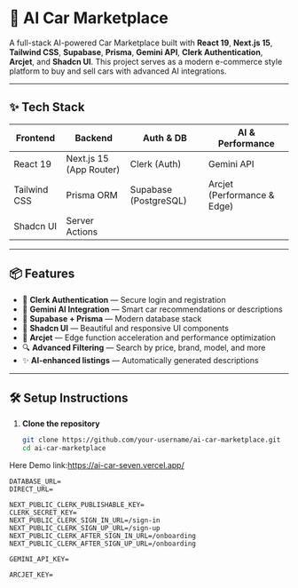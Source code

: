  # 🚗 AI Car Marketplace

A full-stack AI-powered Car Marketplace built with **React 19**, **Next.js 15**, **Tailwind CSS**, **Supabase**, **Prisma**, **Gemini API**, **Clerk Authentication**, **Arcjet**, and **Shadcn UI**. This project serves as a modern e-commerce style platform to buy and sell cars with advanced AI integrations.

---

## ✨ Tech Stack

| Frontend       | Backend         | Auth & DB         | AI & Performance |
|----------------|-----------------|-------------------|------------------|
| React 19       | Next.js 15 (App Router) | Clerk (Auth)      | Gemini API       |
| Tailwind CSS   | Prisma ORM      | Supabase (PostgreSQL) | Arcjet (Performance & Edge) |
| Shadcn UI      | Server Actions  |                   |                  |

---

## 📦 Features

- 🔐 **Clerk Authentication** — Secure login and registration
- 🧠 **Gemini AI Integration** — Smart car recommendations or descriptions
- 💾 **Supabase + Prisma** — Modern database stack
- 🧱 **Shadcn UI** — Beautiful and responsive UI components
- 🚀 **Arcjet** — Edge function acceleration and performance optimization
- 🔍 **Advanced Filtering** — Search by price, brand, model, and more
- ✨ **AI-enhanced listings** — Automatically generated descriptions

---

## 🛠️ Setup Instructions

1. **Clone the repository**
   ```bash
   git clone https://github.com/your-username/ai-car-marketplace.git
   cd ai-car-marketplace


Here Demo link:https://ai-car-seven.vercel.app/
```
DATABASE_URL=
DIRECT_URL=

NEXT_PUBLIC_CLERK_PUBLISHABLE_KEY=
CLERK_SECRET_KEY=
NEXT_PUBLIC_CLERK_SIGN_IN_URL=/sign-in
NEXT_PUBLIC_CLERK_SIGN_UP_URL=/sign-up
NEXT_PUBLIC_CLERK_AFTER_SIGN_IN_URL=/onboarding
NEXT_PUBLIC_CLERK_AFTER_SIGN_UP_URL=/onboarding

GEMINI_API_KEY=

ARCJET_KEY=
```

